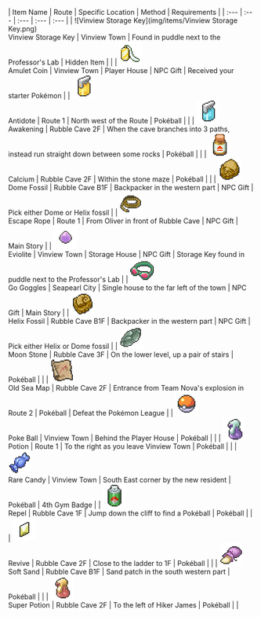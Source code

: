 | Item Name | Route | Specific Location | Method | Requirements |
            | :--- | :--- | :--- | :--- | :--- |
            | ![Vinview Storage Key](img/items/Vinview Storage Key.png)<br/>Vinview Storage Key | Vinview Town | Found in puddle next to the Professor's Lab | Hidden Item |  |
| ![amulet-coin](img/items/amulet-coin.png)<br/>Amulet Coin | Vinview Town | Player House | NPC Gift | Received your starter Pokémon |
| ![antidote](img/items/antidote.png)<br/>Antidote | Route 1 | North west of the Route | Pokéball |  |
| ![awakening](img/items/awakening.png)<br/>Awakening | Rubble Cave 2F | When the cave branches into 3 paths, instead run straight down between some rocks | Pokéball |  |
| ![calcium](img/items/calcium.png)<br/>Calcium | Rubble Cave 2F | Within the stone maze | Pokéball |  |
| ![dome-fossil](img/items/dome-fossil.png)<br/>Dome Fossil | Rubble Cave B1F | Backpacker in the western part | NPC Gift | Pick either Dome or Helix fossil |
| ![escape-rope](img/items/escape-rope.png)<br/>Escape Rope | Route 1 | From Oliver in front of Rubble Cave | NPC Gift | Main Story |
| ![eviolite](img/items/eviolite.png)<br/>Eviolite | Vinview Town | Storage House | NPC Gift | Storage Key found in puddle next to the Professor's Lab |
| ![go-goggles](img/items/go-goggles.png)<br/>Go Goggles | Seapearl City | Single house to the far left of the town | NPC Gift | Main Story |
| ![helix-fossil](img/items/helix-fossil.png)<br/>Helix Fossil | Rubble Cave B1F | Backpacker in the western part | NPC Gift | Pick either Helix or Dome fossil |
| ![moon-stone](img/items/moon-stone.png)<br/>Moon Stone | Rubble Cave 3F | On the lower level, up a pair of stairs | Pokéball |  |
| ![old-sea-map](img/items/old-sea-map.png)<br/>Old Sea Map | Rubble Cave 2F | Entrance from Team Nova's explosion in Route 2 | Pokéball | Defeat the Pokémon League |
| ![poke-ball](img/items/poke-ball.png)<br/>Poke Ball | Vinview Town | Behind the Player House | Pokéball |  |
| ![potion](img/items/potion.png)<br/>Potion | Route 1 | To the right as you leave Vinview Town | Pokéball |  |
| ![rare-candy](img/items/rare-candy.png)<br/>Rare Candy | Vinview Town | South East corner by the new resident | Pokéball | 4th Gym Badge |
| ![repel](img/items/repel.png)<br/>Repel | Rubble Cave 1F | Jump down the cliff to find a Pokéball | Pokéball |  |
| ![revive](img/items/revive.png)<br/>Revive | Rubble Cave 2F | Close to the ladder to 1F | Pokéball |  |
| ![soft-sand](img/items/soft-sand.png)<br/>Soft Sand | Rubble Cave B1F | Sand patch in the south western part | Pokéball |  |
| ![super-potion](img/items/super-potion.png)<br/>Super Potion | Rubble Cave 2F | To the left of Hiker James | Pokéball |  |

            